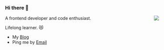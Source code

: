 ### Hi there 👋

<img align="right" src="https://github-readme-stats.vercel.app/api?username=falloutchonny&show_icons=true&icon_color=0366d6&text_color=24292e&bg_color=ffffff&hide_title=true" />

<!--
**FallOutChonny/FallOutChonny** is a ✨ _special_ ✨ repository because its `README.md` (this file) appears on your GitHub profile.

Here are some ideas to get you started:

- 🔭 I’m currently working on ...
- 🌱 I’m currently learning ...
- 👯 I’m looking to collaborate on ...
- 🤔 I’m looking for help with ...
- 💬 Ask me about ...
- 📫 How to reach me: ...
- 😄 Pronouns: ...
- ⚡ Fun fact: ...
-->

A frontend developer and code enthusiast.

Lifelong learner. 😻

- My [Blog](https://chonny-chu.vercel.app/)
- Ping me by [Email](mailto:mama.whowho@gmail.com)
